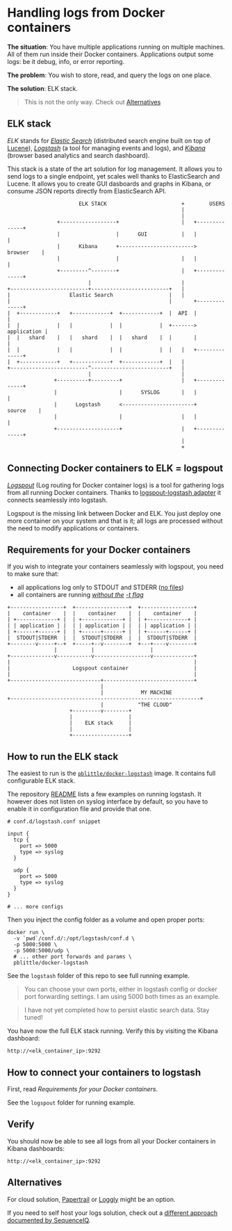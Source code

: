 Handling logs from Docker containers
====================

**The situation**: You have multiple applications running on multiple machines. All of them run inside their Docker containers. Applications output some logs: be it debug, info, or error reporting.

**The problem**: You wish to store, read, and query the logs on one place.

**The solution**: ELK stack.

> This is not the only way. Check out [Alternatives](#alternatives)

ELK stack
---------

*ELK* stands for
[*Elastic Search*](https://github.com/elastic/elasticsearch) (distributed search engine built on top of [Lucene](https://lucene.apache.org/)),
[*Logstash*](http://logstash.net/) (a tool for managing events and logs),
and [*Kibana*](https://github.com/elastic/kibana) (browser based analytics and search dashboard).

This stack is a state of the art solution for log management. It allows you to send logs to a single endpoint, yet scales well thanks to ElasticSearch and Lucene. It allows you to create GUI dasboards and graphs in Kibana, or consume JSON reports directly from ElasticSearch API.


                           ELK STACK                        +        USERS
                                                            |
                                                            |
                    +------------------+                    |   +--------------+
                    |                  |      GUI           |   |              |
                    |      Kibana      +------------------------>   browser    |
                    |                  |                    |   |              |
                    +---------^--------+                    |   +--------------+
                              |                             |
    +-------------------------+-------------------------+   |
    |                   Elastic Search                  |   |
    |                                                   |       +--------------+
    |  +------------+   +------------+  +------------+  |  API  |              |
    |  |            |   |            |  |            |  +------->  application |
    |  |   shard    |   |   shard    |  |   shard    |  |       |              |
    |  |            |   |            |  |            |  |   |   +--------------+
    |  +------------+   +------------+  +------------+  |   |
    +-------------------------^-------------------------+   |
                              |                             |
                   +----------+---------+                   |   +--------------+
                   |                    |      SYSLOG       |   |              |
                   |      Logstash      <-----------------------+    source    |
                   |                    |                   |   |              |
                   +--------------------+                   |   +--------------+
                                                            |
                                                            +


Connecting Docker containers to ELK = logspout
--------------

[*Logspout*](https://github.com/gliderlabs/logspout) (Log routing for Docker container logs) is a tool for gathering logs from all running Docker containers. Thanks to [logspout-logstash adapter](https://github.com/looplab/logspout-logstash) it connects seamlessly into logstash.

Logspout is the missing link between Docker and ELK. You just deploy one more container on your system and that is it; all logs are processed without the need to modify applications or containers.

Requirements for your Docker containers
---------------------------------------

If you wish to integrate your containers seamlessly with logspout, you need to make sure that:

- all applications log only to STDOUT and STDERR ([no files](https://github.com/jwilder/dockerize))
- all containers are running *[without the](https://github.com/gliderlabs/logspout/issues/22) [-t flag](https://github.com/gliderlabs/logspout/pull/78)*

```
+-----------------+  +-----------------+  +-----------------+  
|    container    |  |    container    |  |    container    |  
| +-------------+ |  | +-------------+ |  | +-------------+ |  
| | application | |  | | application | |  | | application | |  
| +------+------+ |  | +------+------+ |  | +------+------+ |  
|  STDOUT|STDERR  |  |  STDOUT|STDERR  |  |  STDOUT|STDERR  |
+--------v-----+--+  +-----+--v--------+  +---+----v--------+  
               |           |                  |
+--------------v-----------v------------------v-------------+  
|                                                           |  
|                    Logspout container                     |  
|                                                           |
+-----------------------------+-----------------------------+  
                              |
                              |            MY MACHINE
+-------------------------------------------------------------+
                              |           "THE CLOUD"
                    +---------v--------+
                    |                  |
                    |    ELK stack     |
                    |                  |
                    +------------------+
```

How to run the ELK stack
-------------------------

The easiest to run is the [`pblittle/docker-logstash`](https://github.com/pblittle/docker-logstash) image. It contains full configurable ELK stack.

The repository [README](https://github.com/pblittle/docker-logstash) lists a few examples on running logstash. It however does not listen on syslog interface by default, so you have to enable it in configuration file and provide that one.

    # conf.d/logstash.conf snippet

    input {
      tcp {
        port => 5000
        type => syslog
      }

      udp {
        port => 5000
        type => syslog
      }
    }

    # ... more configs

Then you inject the config folder as a volume and open proper ports:

    docker run \
      -v `pwd`/conf.d/:/opt/logstash/conf.d \
      -p 5000:5000 \
      -p 5000:5000/udp \
      # ... other port forwards and params \
      pblittle/docker-logstash

See the `logstash` folder of this repo to see full running example.

> You can choose your own ports, either in logstash config or docker port forwarding settings. I am using 5000 both times as an example.

> I have not yet completed how to persist elastic search data. Stay tuned!

You have now the full ELK stack running. Verify this by visiting the Kibana dashboard:

    http://<elk_container_ip>:9292

How to connect your containers to logstash
------------------------------------------

First, read *Requirements for your Docker containers*.

See the `logspout` folder for running example.

Verify
------

You should now be able to see all logs from all your Docker containers in Kibana dashboards:

    http://<elk_container_ip>:9292

Alternatives
------------

For cloud solution, [Papertrail](papertrailapp.com) or [Loggly](https://www.loggly.com) might be an option.

If you need to self host your logs solution, check out a [different approach documented by SequenceIQ](http://blog.sequenceiq.com/blog/2014/10/07/hadoop-monitoring/).
